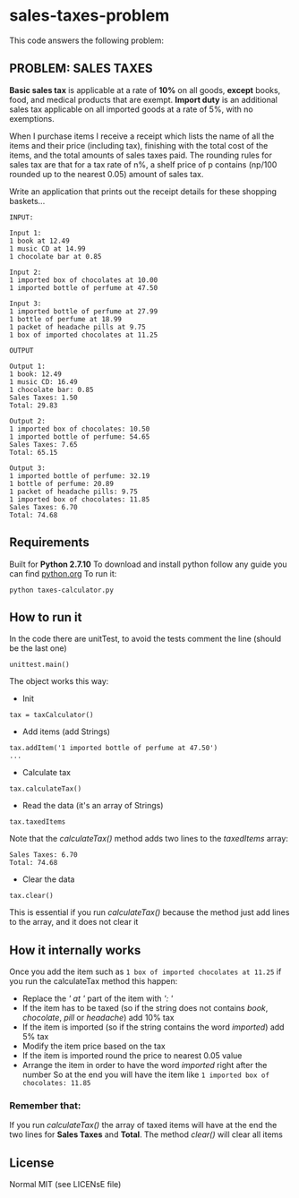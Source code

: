 # sales-taxes-problem
This code answers the following problem:

## PROBLEM: SALES TAXES

**Basic sales tax** is applicable at a rate of **10%** on all goods, **except** books, food, and medical products that are exempt. **Import duty** is an additional sales tax applicable on all imported goods at a rate of 5%, with no exemptions.

When I purchase items I receive a receipt which lists the name of all the items and their price (including tax), finishing with the total cost of the items, and the total amounts of sales taxes paid. The rounding rules for sales tax are that for a tax rate of n%, a shelf price of p contains (np/100 rounded up to the nearest 0.05) amount of sales tax.

Write an application that prints out the receipt details for these shopping baskets...

```
INPUT:

Input 1:
1 book at 12.49
1 music CD at 14.99
1 chocolate bar at 0.85

Input 2:
1 imported box of chocolates at 10.00
1 imported bottle of perfume at 47.50

Input 3:
1 imported bottle of perfume at 27.99
1 bottle of perfume at 18.99
1 packet of headache pills at 9.75
1 box of imported chocolates at 11.25

OUTPUT

Output 1:
1 book: 12.49
1 music CD: 16.49
1 chocolate bar: 0.85
Sales Taxes: 1.50
Total: 29.83

Output 2:
1 imported box of chocolates: 10.50
1 imported bottle of perfume: 54.65
Sales Taxes: 7.65
Total: 65.15

Output 3:
1 imported bottle of perfume: 32.19
1 bottle of perfume: 20.89
1 packet of headache pills: 9.75
1 imported box of chocolates: 11.85
Sales Taxes: 6.70
Total: 74.68
```

## Requirements
Built for **Python 2.7.10**
To download and install python follow any guide you can find
[python.org](https://www.python.org/download/releases/2.7/)
To run it:
```
python taxes-calculator.py
```

## How to run it
In the code there are unitTest, to avoid the tests comment the line (should be the last one)
```
unittest.main()
```

The object works this way:
* Init
```
tax = taxCalculator()
```
* Add items (add Strings)
```
tax.addItem('1 imported bottle of perfume at 47.50')
...
```
* Calculate tax
```
tax.calculateTax()
```
* Read the data (it's an array of Strings)
```
tax.taxedItems
```
Note that the *calculateTax()* method adds two lines to the *taxedItems* array:
```
Sales Taxes: 6.70
Total: 74.68
```
* Clear the data
```
tax.clear()
```
This is essential if you run *calculateTax()* because the method just add lines to the array, and it does not clear it

## How it internally works
Once you add the item such as ```1 box of imported chocolates at 11.25``` if you run the calculateTax method this happen:
* Replace the *' at '* part of the item with *': '*
* If the item has to be taxed (so if the string does not contains *book*, *chocolate*, *pill* or *headache*) add 10% tax
* If the item is imported (so if the string contains the word *imported*) add 5% tax
* Modify the item price based on the tax
* If the item is imported round the price to nearest 0.05 value
* Arrange the item in order to have the word *imported* right after the number
So at the end you will have the item like ```1 imported box of chocolates: 11.85```

### Remember that:
If you run *calculateTax()* the array of taxed items will have at the end the two lines for **Sales Taxes** and **Total**.
The method *clear()* will clear all items

## License
Normal MIT (see LICENsE file)